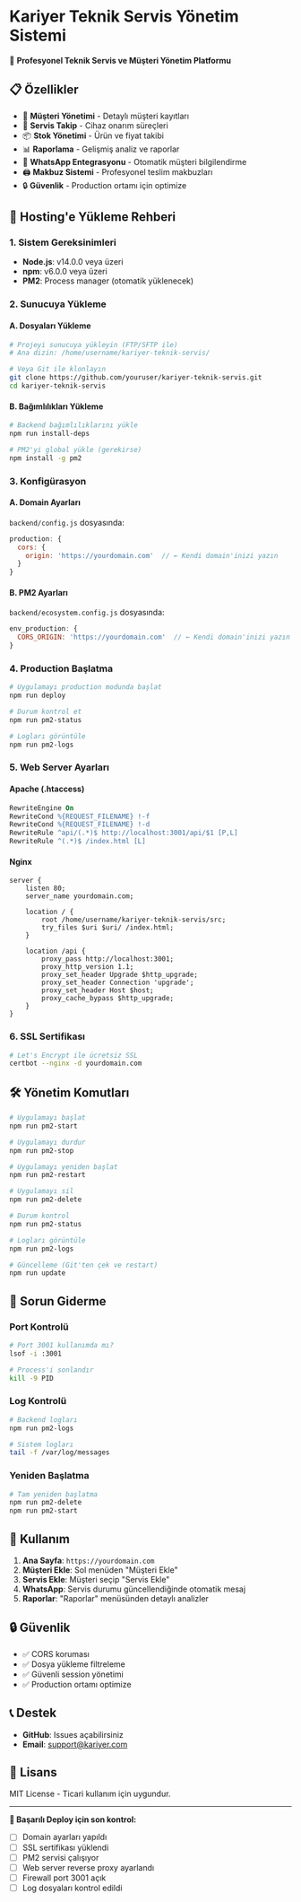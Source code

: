 # Kariyer Teknik Servis Yönetim Sistemi

🔧 **Profesyonel Teknik Servis ve Müşteri Yönetim Platformu**

## 📋 Özellikler

- 👥 **Müşteri Yönetimi** - Detaylı müşteri kayıtları
- 🔧 **Servis Takip** - Cihaz onarım süreçleri
- 📦 **Stok Yönetimi** - Ürün ve fiyat takibi
- 📊 **Raporlama** - Gelişmiş analiz ve raporlar
- 📱 **WhatsApp Entegrasyonu** - Otomatik müşteri bilgilendirme
- 🖨️ **Makbuz Sistemi** - Profesyonel teslim makbuzları
- 🔒 **Güvenlik** - Production ortamı için optimize

## 🚀 Hosting'e Yükleme Rehberi

### 1. Sistem Gereksinimleri

- **Node.js**: v14.0.0 veya üzeri
- **npm**: v6.0.0 veya üzeri
- **PM2**: Process manager (otomatik yüklenecek)

### 2. Sunucuya Yükleme

#### A. Dosyaları Yükleme
```bash
# Projeyi sunucuya yükleyin (FTP/SFTP ile)
# Ana dizin: /home/username/kariyer-teknik-servis/

# Veya Git ile klonlayın
git clone https://github.com/youruser/kariyer-teknik-servis.git
cd kariyer-teknik-servis
```

#### B. Bağımlılıkları Yükleme
```bash
# Backend bağımlılıklarını yükle
npm run install-deps

# PM2'yi global yükle (gerekirse)
npm install -g pm2
```

### 3. Konfigürasyon

#### A. Domain Ayarları
`backend/config.js` dosyasında:
```javascript
production: {
  cors: {
    origin: 'https://yourdomain.com'  // ← Kendi domain'inizi yazın
  }
}
```

#### B. PM2 Ayarları
`backend/ecosystem.config.js` dosyasında:
```javascript
env_production: {
  CORS_ORIGIN: 'https://yourdomain.com'  // ← Kendi domain'inizi yazın
}
```

### 4. Production Başlatma

```bash
# Uygulamayı production modunda başlat
npm run deploy

# Durum kontrol et
npm run pm2-status

# Logları görüntüle
npm run pm2-logs
```

### 5. Web Server Ayarları

#### Apache (.htaccess)
```apache
RewriteEngine On
RewriteCond %{REQUEST_FILENAME} !-f
RewriteCond %{REQUEST_FILENAME} !-d
RewriteRule ^api/(.*)$ http://localhost:3001/api/$1 [P,L]
RewriteRule ^(.*)$ /index.html [L]
```

#### Nginx
```nginx
server {
    listen 80;
    server_name yourdomain.com;
    
    location / {
        root /home/username/kariyer-teknik-servis/src;
        try_files $uri $uri/ /index.html;
    }
    
    location /api {
        proxy_pass http://localhost:3001;
        proxy_http_version 1.1;
        proxy_set_header Upgrade $http_upgrade;
        proxy_set_header Connection 'upgrade';
        proxy_set_header Host $host;
        proxy_cache_bypass $http_upgrade;
    }
}
```

### 6. SSL Sertifikası

```bash
# Let's Encrypt ile ücretsiz SSL
certbot --nginx -d yourdomain.com
```

## 🛠️ Yönetim Komutları

```bash
# Uygulamayı başlat
npm run pm2-start

# Uygulamayı durdur
npm run pm2-stop

# Uygulamayı yeniden başlat
npm run pm2-restart

# Uygulamayı sil
npm run pm2-delete

# Durum kontrol
npm run pm2-status

# Logları görüntüle
npm run pm2-logs

# Güncelleme (Git'ten çek ve restart)
npm run update
```

## 🔧 Sorun Giderme

### Port Kontrolü
```bash
# Port 3001 kullanımda mı?
lsof -i :3001

# Process'i sonlandır
kill -9 PID
```

### Log Kontrolü
```bash
# Backend logları
npm run pm2-logs

# Sistem logları
tail -f /var/log/messages
```

### Yeniden Başlatma
```bash
# Tam yeniden başlatma
npm run pm2-delete
npm run pm2-start
```

## 📱 Kullanım

1. **Ana Sayfa**: `https://yourdomain.com`
2. **Müşteri Ekle**: Sol menüden "Müşteri Ekle"
3. **Servis Ekle**: Müşteri seçip "Servis Ekle"
4. **WhatsApp**: Servis durumu güncellendiğinde otomatik mesaj
5. **Raporlar**: "Raporlar" menüsünden detaylı analizler

## 🔒 Güvenlik

- ✅ CORS koruması
- ✅ Dosya yükleme filtreleme
- ✅ Güvenli session yönetimi
- ✅ Production ortamı optimize

## 📞 Destek

- **GitHub**: Issues açabilirsiniz
- **Email**: support@kariyer.com

## 📄 Lisans

MIT License - Ticari kullanım için uygundur.

---

**🎯 Başarılı Deploy için son kontrol:**
- [ ] Domain ayarları yapıldı
- [ ] SSL sertifikası yüklendi
- [ ] PM2 servisi çalışıyor
- [ ] Web server reverse proxy ayarlandı
- [ ] Firewall port 3001 açık
- [ ] Log dosyaları kontrol edildi 
